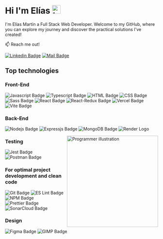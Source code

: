 # Hi I'm Elías <img src="https://user-images.githubusercontent.com/1303154/88677602-1635ba80-d120-11ea-84d8-d263ba5fc3c0.gif" width="28px" height="28px" alt="hi">

I'm Elías Martín a Full Stack Web Developer. Welcome to my GitHub, where you can explore my journey and discover the practical solutions I've created!

:mailbox: Reach me out!

[![Linkedin Badge](https://img.shields.io/badge/-LINKEDIN-0e76a8?style=flat&labelColor=0e76a8&logo=linkedin&logoColor=white)](https://www.linkedin.com/in/elías-martín-rivas-79954b1b3/) [![Mail Badge](https://img.shields.io/badge/-GMAIL-c0392b?style=flat&labelColor=c0392b&logo=gmail&logoColor=white)](mailto:eliasmartinrivas@gmail.com)

## Top technologies

### Front-End

![Javascript Badge](https://img.shields.io/badge/-Javascript-F0DB4F?style=for-the-badge&labelColor=black&logo=javascript&logoColor=F0DB4F) ![Typescript Badge](https://img.shields.io/badge/-Typescript-007acc?style=for-the-badge&labelColor=black&logo=typescript&logoColor=007acc) ![HTML Badge](https://img.shields.io/badge/HTML5-E34F26?style=for-the-badge&labelColor=black&logo=HTML5&logoColor=E34F26) ![CSS Badge](https://img.shields.io/badge/CSS3-1572B6?style=for-the-badge&labelColor=black&logo=CSS3&logoColor=1572B6) ![Sass Badge](https://img.shields.io/badge/Sass-CC6699?style=for-the-badge&labelColor=black&logo=sass&logoColor=CC6699) ![React Badge](https://img.shields.io/badge/-React-61DBFB?style=for-the-badge&labelColor=black&logo=react&logoColor=61DBFB) ![React-Redux Badge](https://img.shields.io/badge/Redux-593D88?style=for-the-badge&labelColor=black&logo=redux&logoColor=593D88) ![Vercel Badge](https://img.shields.io/badge/Vercel-000000?style=for-the-badge&logo=vercel&logoColor=white) ![Vite Badge](https://img.shields.io/badge/Vite-B73BFE?style=for-the-badge&labelColor=black&logo=vite&logoColor=FFD62E)

### Back-End

![Nodejs Badge](https://img.shields.io/badge/-Nodejs-3C873A?style=for-the-badge&labelColor=black&logo=node.js&logoColor=3C873A) ![Expressjs Badge](https://img.shields.io/badge/Express%20js-000000?style=for-the-badge&logo=express&logoColor=white) ![MongoDB Badge](https://img.shields.io/badge/MongoDB-4EA94B?style=for-the-badge&labelColor=black&logo=mongodb&logoColor=4EA94B) ![Render Logo](https://img.shields.io/badge/Render-46E3B7?style=for-the-badge&labelColor=black&logo=render&logoColor=46E3B7)

<img src="https://cdni.iconscout.com/illustration/premium/thumb/react-native-programmer-7464458-6109661.png?f=webp" min-width="300px" max-width="300px" width="300px" align="right" alt="Programmer illustration">

### Testing

![Jest Badge](https://img.shields.io/badge/Jest-C21325?style=for-the-badge&labelColor=black&logo=jest&logoColor=C21325) ![Postman Badge](https://img.shields.io/badge/Postman-FF6C37?style=for-the-badge&labelColor=black&logo=postman&logoColor=FF6C37)

### For optimal project development and clean code

![Git Badge](https://img.shields.io/badge/GIT-E44C30?style=for-the-badge&labelColor=black&logo=git&logoColor=E44C30) ![ES Lint Badge](https://img.shields.io/badge/eslint-3A33D1?style=for-the-badge&labelColor=black&logo=eslint&logoColor=3A33D1) ![NPM Badge](https://img.shields.io/badge/npm-CB3837?style=for-the-badge&labelColor=black&logo=npm&logoColor=CB3837) ![Prettier Badge](https://img.shields.io/badge/prettier-1A2C34?style=for-the-badge&labelColor=black&logo=prettier&logoColor=F7BA3E) ![SonarCloud Badge](https://img.shields.io/badge/Sonar%20cloud-F3702A?style=for-the-badge&labelColor=black&logo=sonarcloud&logoColor=F3702A)

### Design

![Figma Badge](https://img.shields.io/badge/Figma-137A63?style=for-the-badge&labelColor=black&logo=figma&logoColor=137A63) ![GIMP Badge](https://img.shields.io/badge/gimp-5C5543?style=for-the-badge&labelColor=black&logo=gimp&logoColor=5C5543)
